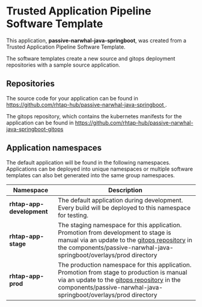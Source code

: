 # Trusted Application Pipeline Software Template

This application, **passive-narwhal-java-springboot**, was created from a Trusted Application Pipeline Software Template.

The software templates create a new source and gitops deployment repositories with a sample source application. 

## Repositories

The source code for your application can be found in [https://github.com/rhtap-hub/passive-narwhal-java-springboot ](https://github.com/rhtap-hub/passive-narwhal-java-springboot ).
 
The gitops repository, which contains the kubernetes manifests for the application can be found in 
[https://github.com/rhtap-hub/passive-narwhal-java-springboot-gitops ](https://github.com/rhtap-hub/passive-narwhal-java-springboot-gitops ) 

## Application namespaces 

The default application will be found in the following namespaces. Applications can be deployed into unique namespaces or multiple software templates can also bet generated into the same group namespaces.  

|  Namespace   |  Description   |  
| -------- | -------- |   
| **rhtap-app-development** | The default application during development. Every build will be deployed to this namespace for testing. | 
| **rhtap-app-stage** | The staging namespace for this application. Promotion from development to stage is manual via an update to the [gitops repository](https://github.com/rhtap-hub/passive-narwhal-java-springboot-gitops ) in the components/passive-narwhal-java-springboot/overlays/prod directory |  
| **rhtap-app-prod** | The production namespace for this application. Promotion from stage to production is manual via an update to the [gitops repository](https://github.com/rhtap-hub/passive-narwhal-java-springboot-gitops ) in the components/passive-narwhal-java-springboot/overlays/prod directory | 
